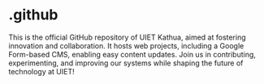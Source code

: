 # .github
This is the official GitHub repository of UIET Kathua, aimed at fostering innovation and collaboration. It hosts web projects, including a Google Form-based CMS, enabling easy content updates. Join us in contributing, experimenting, and improving our systems while shaping the future of technology at UIET!
